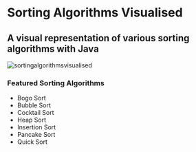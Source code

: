 # Sorting Algorithms Visualised

## A visual representation of various sorting algorithms with Java

![sortingalgorithmsvisualised](https://user-images.githubusercontent.com/63204672/100542453-d869af80-3241-11eb-8faf-0114218ee157.png)

### Featured Sorting Algorithms
- Bogo Sort
- Bubble Sort
- Cocktail Sort
- Heap Sort
- Insertion Sort
- Pancake Sort
- Quick Sort
